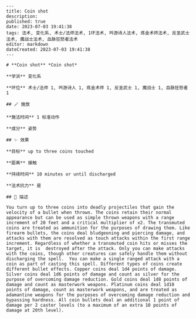 
    ---
    title: Coin shot
    description: 
    published: true
    date: 2023-07-03 19:41:38
    tags: 法术, 变化系, 术士/法师法术, 1环法术, 吟游诗人法术, 炼金术师法术, 反圣武士法术, 魔战士法术, 血脉狂怒者法术
    editor: markdown
    dateCreated: 2023-07-03 19:41:38
    ---

    # **Coin shot** *Coin shot*

    **学派** 变化系 

    **环位** 术士/法师 1, 吟游诗人 1, 炼金术师 1, 反圣武士 1, 魔战士 1, 血脉狂怒者 1

    ## 🪄 施放

    **施法时间** 1 标准动作

    **成分** 姿势

    ## ✨ 效果 

    **目标** up to three coins touched 

    **距离** 接触  

    **持续时间** 10 minutes or until discharged 

    **法术抗力** 是

    ## 📖 描述

    You turn up to three coins into deadly projectiles that gain the velocity of a bullet when thrown. The coins retain their normal appearance but can be used as simple thrown weapons with a range increment of 20 feet and a critical multiplier of x2. The transmuted coins are treated as ammunition for the purposes of drawing them. Like firearm bullets, the coins deal bludgeoning and piercing damage, and attacks with them are resolved as touch attacks within the first range increment. Regardless of whether a transmuted coin hits or misses the target, it is  destroyed after the attack. Only you can make attacks with the coins, though other creatures can safely handle them without discharging the spell.  You can make a single ranged attack with a coin as part of casting this spell. Different types of coins create different bullet effects. Copper coins deal 1d4 points of damage. Silver coins deal 1d6 points of damage and count as silver for the purpose of overcoming damage reduction. Gold coins deal 1d8 points of damage and count as masterwork weapons. Platinum coins deal 1d10 points of damage, count as masterwork weapons, and are treated as adamantine weapons for the purposes of overcoming damage reduction and bypassing hardness. All coin bullets deal an additional 1 point of damage per 2 caster levels (to a maximum of an extra 10 points of damage at 20th level).
    